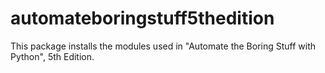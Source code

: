 # automateboringstuff5thedition
This package installs the modules used in "Automate the Boring Stuff with Python", 5th Edition.
